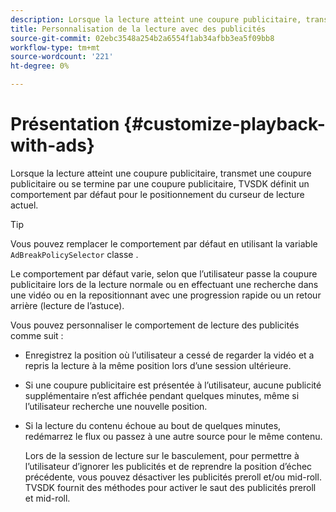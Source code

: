 ```yaml
---
description: Lorsque la lecture atteint une coupure publicitaire, transmet une coupure publicitaire ou se termine par une coupure publicitaire, TVSDK définit un comportement par défaut pour le positionnement du curseur de lecture actuel.
title: Personnalisation de la lecture avec des publicités
source-git-commit: 02ebc3548a254b2a6554f1ab34afbb3ea5f09bb8
workflow-type: tm+mt
source-wordcount: '221'
ht-degree: 0%

---
```


# Présentation {#customize-playback-with-ads}

Lorsque la lecture atteint une coupure publicitaire, transmet une coupure publicitaire ou se termine par une coupure publicitaire, TVSDK définit un comportement par défaut pour le positionnement du curseur de lecture actuel.

>[!TIP]
>
>Vous pouvez remplacer le comportement par défaut en utilisant la variable `AdBreakPolicySelector` classe .

Le comportement par défaut varie, selon que l’utilisateur passe la coupure publicitaire lors de la lecture normale ou en effectuant une recherche dans une vidéo ou en la repositionnant avec une progression rapide ou un retour arrière (lecture de l’astuce).

Vous pouvez personnaliser le comportement de lecture des publicités comme suit :

* Enregistrez la position où l’utilisateur a cessé de regarder la vidéo et a repris la lecture à la même position lors d’une session ultérieure.
* Si une coupure publicitaire est présentée à l’utilisateur, aucune publicité supplémentaire n’est affichée pendant quelques minutes, même si l’utilisateur recherche une nouvelle position.
* Si la lecture du contenu échoue au bout de quelques minutes, redémarrez le flux ou passez à une autre source pour le même contenu.

  Lors de la session de lecture sur le basculement, pour permettre à l’utilisateur d’ignorer les publicités et de reprendre la position d’échec précédente, vous pouvez désactiver les publicités preroll et/ou mid-roll. TVSDK fournit des méthodes pour activer le saut des publicités preroll et mid-roll.
